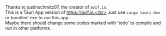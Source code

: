 Thanks to justinschmitz97, the creator of `avif.io`.</br>
This is a Tauri App version of https://avif.io.</br>
Just use `cargo tauri dev` or bundled .exe to run this app.</br>
Maybe there should change some codes marked with 'todo' to compile and run in other platforms.</br>
